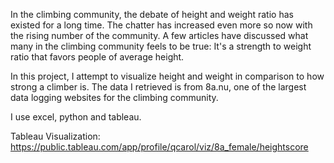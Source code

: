 In the climbing community, the debate of height and weight ratio has existed for a long time. 
The chatter has increased even more so now with the rising number of the community.
A few articles have discussed what many in the climbing community feels to be true: 
It's a strength to weight ratio that favors people of average height.

In this project, I attempt to visualize height and weight in comparison to how strong a climber is. 
The data I retrieved is from 8a.nu, one of the largest data logging websites for the climbing community.

I use excel, python and tableau.

Tableau Visualization: https://public.tableau.com/app/profile/qcarol/viz/8a_female/heightscore
